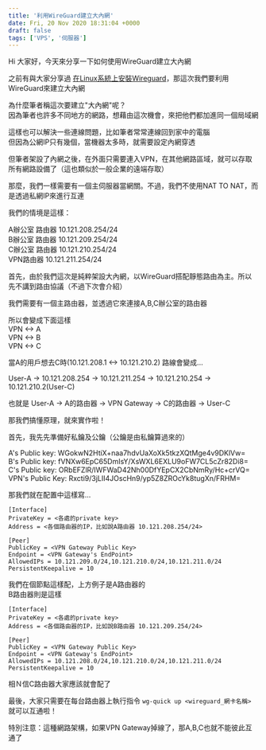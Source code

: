 ```yaml
---
title: '利用WireGuard建立大內網'
date: Fri, 20 Nov 2020 18:31:04 +0000
draft: false
tags: ['VPS', '伺服器']
---
```


Hi 大家好，今天來分享一下如何使用WireGuard建立大內網  
  
之前有與大家分享過 [在Linux系統上安裝Wireguard](https://blog.steveyi.net/posts/how-to-install-wireguard/)，那這次我們要利用WireGuard來建立大內網

為什麼筆者稱這次要建立"大內網"呢？  
因為筆者也許多不同地方的網路，想藉由這次機會，來把他們都加進同一個局域網

這樣也可以解決一些連線問題，比如筆者常常連線回到家中的電腦  
但因為公網IP只有幾個，當機器太多時，就需要設定內網穿透

但筆者架設了內網之後，在外面只需要連入VPN，在其他網路區域，就可以存取所有網路設備了（這也類似於一般企業的遠端存取）

那麼，我們一樣需要有一個主伺服器當網關。不過，我們不使用NAT TO NAT，而是透過私網IP來進行互連

我們的情境是這樣：

A辦公室 路由器 10.121.208.254/24  
B辦公室 路由器 10.121.209.254/24  
C辦公室 路由器 10.121.210.254/24  
VPN路由器 10.121.211.254/24

首先，由於我們這次是純粹架設大內網，以WireGuard搭配靜態路由為主。所以先不講到路由協議（不過下次會介紹）

我們需要有一個主路由器，並透過它來連接A,B,C辦公室的路由器

所以會變成下面這樣  
VPN <-> A  
VPN <-> B  
VPN <-> C

當A的用戶想去C時(10.121.208.1 <-> 10.121.210.2) 路線會變成...  

User-A -> 10.121.208.254 -> 10.121.211.254 -> 10.121.210.254 -> 10.121.210.2(User-C)

也就是 User-A -> A的路由器 -> VPN Gateway -> C的路由器 -> User-C

那我們搞懂原理，就來實作啦！

首先，我先先準備好私鑰及公鑰（公鑰是由私鑰算過來的）

A's Public key: WGokwN2HtiX+naa7hdvUaXoXk5tkzXQtMge4v9DKlVw=  
B's Public key: fVNXw6EpC65DmIsY/XsWXL6EXLU9oFW7CL5cZr82Di8=  
C's Public key: ORbEFZlR/IWFWaD42Nh00DfYEpCX2CbNmRy/Hc+crVQ=  
VPN's Public Key: Rxcti9/3jLII4JOscHn9/yp5Z8ZROcYk8tugXn/FRHM=

那我們就在配置中這樣寫...

```
[Interface]
PrivateKey = <各處的private key>
Address = <各個路由器的IP，比如說A路由器 10.121.208.254/24>

[Peer]
PublicKey = <VPN Gateway Public Key>
Endpoint = <VPN Gateway's EndPoint>
AllowedIPs = 10.121.209.0/24,10.121.210.0/24,10.121.211.0/24
PersistentKeepalive = 10
```

我們在個節點這樣配，上方例子是A路由器的  
B路由器則是這樣

```
[Interface]
PrivateKey = <各處的private key>
Address = <各個路由器的IP，比如說B路由器 10.121.209.254/24>

[Peer]
PublicKey = <VPN Gateway Public Key>
Endpoint = <VPN Gateway's EndPoint>
AllowedIPs = 10.121.208.0/24,10.121.210.0/24,10.121.211.0/24
PersistentKeepalive = 10
```

  
相Ｎ信C路由器大家應該就會配了

最後，大家只需要在每台路由器上執行指令 `wg-quick up <wireguard_網卡名稱>` 就可以互通啦！

特別注意：這種網路架構，如果VPN Gateway掉線了，那A,B,C也就不能彼此互通了